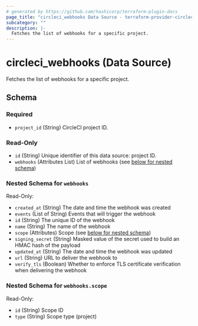 ```yaml
---
# generated by https://github.com/hashicorp/terraform-plugin-docs
page_title: "circleci_webhooks Data Source - terraform-provider-circleci"
subcategory: ""
description: |-
  Fetches the list of webhooks for a specific project.
---
```


# circleci_webhooks (Data Source)

Fetches the list of webhooks for a specific project.



<!-- schema generated by tfplugindocs -->
## Schema

### Required

- `project_id` (String) CircleCI project ID.

### Read-Only

- `id` (String) Unique identifier of this data source: project ID.
- `webhooks` (Attributes List) List of webhooks (see [below for nested schema](#nestedatt--webhooks))

<a id="nestedatt--webhooks"></a>
### Nested Schema for `webhooks`

Read-Only:

- `created_at` (String) The date and time the webhook was created
- `events` (List of String) Events that will trigger the webhook
- `id` (String) The unique ID of the webhook
- `name` (String) The name of the webhook
- `scope` (Attributes) Scope (see [below for nested schema](#nestedatt--webhooks--scope))
- `signing_secret` (String) Masked value of the secret used to build an HMAC hash of the payload
- `updated_at` (String) The date and time the webhook was updated
- `url` (String) URL to deliver the webhook to
- `verify_tls` (Boolean) Whether to enforce TLS certificate verification when delivering the webhook

<a id="nestedatt--webhooks--scope"></a>
### Nested Schema for `webhooks.scope`

Read-Only:

- `id` (String) Scope ID
- `type` (String) Scope type (project)


